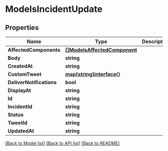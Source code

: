 # ModelsIncidentUpdate

## Properties

Name | Type | Description | Notes
------------ | ------------- | ------------- | -------------
**AffectedComponents** | [**[]ModelsAffectedComponent**](models.AffectedComponent.md) |  | [optional] 
**Body** | **string** |  | [optional] 
**CreatedAt** | **string** |  | [optional] 
**CustomTweet** | [**map[string]interface{}**](.md) |  | [optional] 
**DeliverNotifications** | **bool** |  | [optional] 
**DisplayAt** | **string** |  | [optional] 
**Id** | **string** |  | [optional] 
**IncidentId** | **string** |  | [optional] 
**Status** | **string** |  | [optional] 
**TweetId** | **string** |  | [optional] 
**UpdatedAt** | **string** |  | [optional] 

[[Back to Model list]](../README.md#documentation-for-models) [[Back to API list]](../README.md#documentation-for-api-endpoints) [[Back to README]](../README.md)


